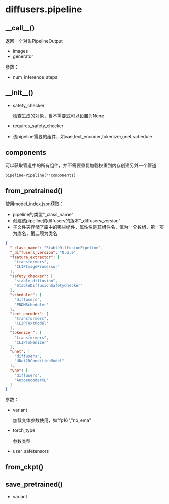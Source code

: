 # diffusers.pipeline

## \_\_call\_\_()

返回一个对象PipelineOutput

- images
- generator

参数：

- num_inference_steps

## \_\_init\_\_()

- safety_checker

  检查生成的对象，当不需要式可以设置为None

- requires_safety_checker

- 该pipeline需要的组件，如vae,text_encoder,tokenizer,unet,schedule

## components

可以获取管道中的所有组件，并不需要重复加载权重到内存创建另外一个管道

```python
pipeline=Pipeline(**components)
```

## from_pretrained()

使用model_index.json获取：

- pipeline的类型"_class_name"
- 创建该pipeline的diffusers的版本"_diffusers_version"
- 子文件夹存储了库中的哪些组件，属性名是其组件名，值为一个数组，第一项为库名，第二项为类名

```json
{
  "_class_name": "StableDiffusionPipeline",
  "_diffusers_version": "0.6.0",
  "feature_extractor": [
    "transformers",
    "CLIPImageProcessor"
  ],
  "safety_checker": [
    "stable_diffusion",
    "StableDiffusionSafetyChecker"
  ],
  "scheduler": [
    "diffusers",
    "PNDMScheduler"
  ],
  "text_encoder": [
    "transformers",
    "CLIPTextModel"
  ],
  "tokenizer": [
    "transformers",
    "CLIPTokenizer"
  ],
  "unet": [
    "diffusers",
    "UNet2DConditionModel"
  ],
  "vae": [
    "diffusers",
    "AutoencoderKL"
  ]
}
```

参数：

- variant

  加载变体参数使用，如"fp16","no_ema"

- torch_type

  参数类型
  
- user_safetensors

## from_ckpt()



## save_pretrained()

- variant

